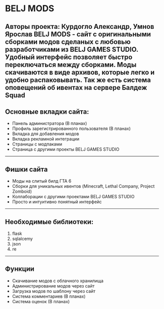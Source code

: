 # BELJ MODS
Авторы проекта: Курдогло Александр, Умнов Ярослав
BELJ MODS - сайт с оригинальными сборками модов сделаных с любовью разработчиками из BELJ GAMES STUDIO. Удобный интерфейс
позволяет быстро переключаться между сборками. Моды скачиваются в виде архивов, которые легко и удобно распаковывать.
Так же есть система оповещений об ивентах на сервере Балдеж Squad
-----

## Основные вкладки сайта:
- Панель администратора (В планах)
- Профиль зарегистрированного пользователя (В планах)
- Вкладка для добавления модов
- Вкладка рекламной интеграции
- Страницы с модпаками
- Страница с другими проекты BELJ GAMES STUDIO
-----

## Фишки сайта
- Моды на слитый билд ГТА 6
- Сборки для уникальных ивентов (Minecraft, Lethal Company, Project Zomboid)
- Коллаборации с другими проектами BELJ GAMES STUDIO
- Просто и интуитивно понятный интерфейс
-----

## Необходимые библиотеки:
1. flask
2. sqlalcemy
3. json
4. re
-----

## Функции
- Скачивание модов с облачного хранилища
- Администрирование модов через сайт
- Загрузка модов по шаблону через сайт
- Система комментариев (В планах)
- Система оценок (В планах)
